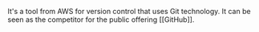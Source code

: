 It's a tool from AWS for version control that uses Git technology. It can be seen as the competitor for the public offering [[GitHub]].
